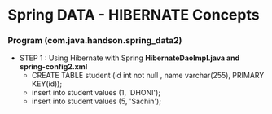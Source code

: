 # Spring DATA - HIBERNATE Concepts

### Program (com.java.handson.spring_data2)

	
* STEP 1 : Using Hibernate with Spring **HibernateDaoImpl.java and spring-config2.xml**
	* CREATE TABLE student (id int not null , name varchar(255), PRIMARY KEY(id));
	* insert into student values (1, 'DHONI');
	* insert into student values (5, 'Sachin');